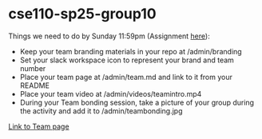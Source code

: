 # cse110-sp25-group10

Things we need to do by Sunday 11:59pm (Assignment [here](https://canvas.ucsd.edu/courses/64571/assignments/961096)):
- Keep your team branding materials in your repo at /admin/branding
- Set your slack workspace icon to represent your brand and team number
- Place your team page at /admin/team.md and link to it from your README
- Place your team video at /admin/videos/teamintro.mp4
- During your Team bonding session, take a picture of your group during the activity and add it to /admin/teambonding.jpg


[Link to Team page](admin/team.md)
